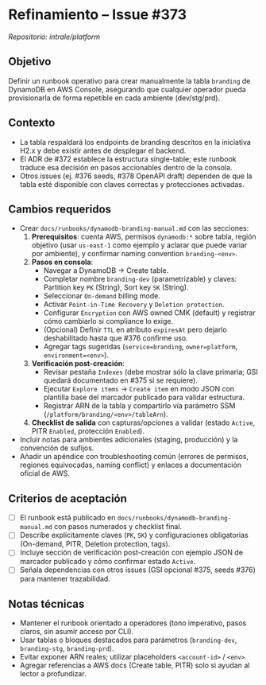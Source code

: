 # Refinamiento – Issue #373

_Repositorio: intrale/platform_

## Objetivo
Definir un runbook operativo para crear manualmente la tabla `branding` de DynamoDB en AWS Console, asegurando que cualquier operador pueda provisionarla de forma repetible en cada ambiente (dev/stg/prd).

## Contexto
- La tabla respaldará los endpoints de branding descritos en la iniciativa H2.x y debe existir antes de desplegar el backend.
- El ADR de #372 establece la estructura single-table; este runbook traduce esa decisión en pasos accionables dentro de la consola.
- Otros issues (ej. #376 seeds, #378 OpenAPI draft) dependen de que la tabla esté disponible con claves correctas y protecciones activadas.

## Cambios requeridos
- Crear `docs/runbooks/dynamodb-branding-manual.md` con las secciones:
  1. **Prerequisitos**: cuenta AWS, permisos `dynamodb:*` sobre tabla, región objetivo (usar `us-east-1` como ejemplo y aclarar que puede variar por ambiente), y confirmar naming convention `branding-<env>`.
  2. **Pasos en consola**:
     - Navegar a DynamoDB → Create table.
     - Completar nombre `branding-dev` (parametrizable) y claves: Partition key `PK` (String), Sort key `SK` (String).
     - Seleccionar `On-demand` billing mode.
     - Activar `Point-in-Time Recovery` y `Deletion protection`.
     - Configurar `Encryption` con AWS owned CMK (default) y registrar cómo cambiarlo si compliance lo exige.
     - (Opcional) Definir `TTL` en atributo `expiresAt` pero dejarlo deshabilitado hasta que #376 confirme uso.
     - Agregar tags sugeridas (`service=branding`, `owner=platform`, `environment=<env>`).
  3. **Verificación post-creación**:
     - Revisar pestaña `Indexes` (debe mostrar sólo la clave primaria; GSI quedará documentado en #375 si se requiere).
     - Ejecutar `Explore items` → `Create item` en modo JSON con plantilla base del marcador publicado para validar estructura.
     - Registrar ARN de la tabla y compartirlo vía parámetro SSM (`/platform/branding/<env>/tableArn`).
  4. **Checklist de salida** con capturas/opciones a validar (estado `Active`, PITR `Enabled`, protección `Enabled`).
- Incluir notas para ambientes adicionales (staging, producción) y la convención de sufijos.
- Añadir un apéndice con troubleshooting común (errores de permisos, regiones equivocadas, naming conflict) y enlaces a documentación oficial de AWS.

## Criterios de aceptación
- [ ] El runbook está publicado en `docs/runbooks/dynamodb-branding-manual.md` con pasos numerados y checklist final.
- [ ] Describe explícitamente claves (`PK`, `SK`) y configuraciones obligatorias (On-demand, PITR, Deletion protection, tags).
- [ ] Incluye sección de verificación post-creación con ejemplo JSON de marcador publicado y cómo confirmar estado `Active`.
- [ ] Señala dependencias con otros issues (GSI opcional #375, seeds #376) para mantener trazabilidad.

## Notas técnicas
- Mantener el runbook orientado a operadores (tono imperativo, pasos claros, sin asumir acceso por CLI).
- Usar tablas o bloques destacados para parámetros (`branding-dev`, `branding-stg`, `branding-prd`).
- Evitar exponer ARN reales; utilizar placeholders `<account-id>` / `<env>`.
- Agregar referencias a AWS docs (Create table, PITR) solo si ayudan al lector a profundizar.
